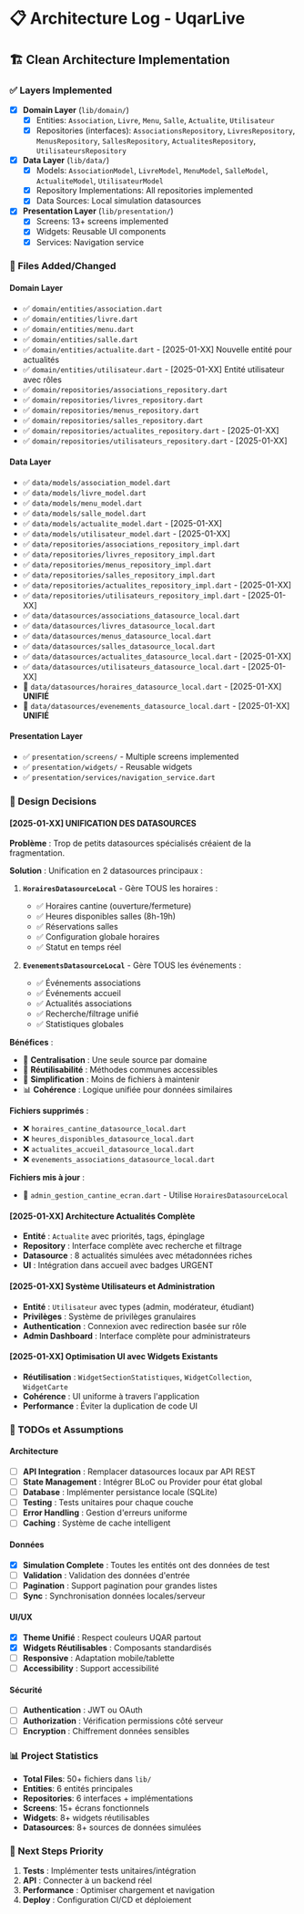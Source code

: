 # 📋 Architecture Log - UqarLive

## 🏗️ Clean Architecture Implementation

### ✅ Layers Implemented
- [x] **Domain Layer** (`lib/domain/`)
  - [x] Entities: `Association`, `Livre`, `Menu`, `Salle`, `Actualite`, `Utilisateur`
  - [x] Repositories (interfaces): `AssociationsRepository`, `LivresRepository`, `MenusRepository`, `SallesRepository`, `ActualitesRepository`, `UtilisateursRepository`

- [x] **Data Layer** (`lib/data/`)
  - [x] Models: `AssociationModel`, `LivreModel`, `MenuModel`, `SalleModel`, `ActualiteModel`, `UtilisateurModel`
  - [x] Repository Implementations: All repositories implemented
  - [x] Data Sources: Local simulation datasources

- [x] **Presentation Layer** (`lib/presentation/`)
  - [x] Screens: 13+ screens implemented
  - [x] Widgets: Reusable UI components
  - [x] Services: Navigation service

### 📁 Files Added/Changed

#### Domain Layer
- ✅ `domain/entities/association.dart`
- ✅ `domain/entities/livre.dart` 
- ✅ `domain/entities/menu.dart`
- ✅ `domain/entities/salle.dart`
- ✅ `domain/entities/actualite.dart` - [2025-01-XX] Nouvelle entité pour actualités
- ✅ `domain/entities/utilisateur.dart` - [2025-01-XX] Entité utilisateur avec rôles
- ✅ `domain/repositories/associations_repository.dart`
- ✅ `domain/repositories/livres_repository.dart`
- ✅ `domain/repositories/menus_repository.dart`
- ✅ `domain/repositories/salles_repository.dart`
- ✅ `domain/repositories/actualites_repository.dart` - [2025-01-XX]
- ✅ `domain/repositories/utilisateurs_repository.dart` - [2025-01-XX]

#### Data Layer
- ✅ `data/models/association_model.dart`
- ✅ `data/models/livre_model.dart`
- ✅ `data/models/menu_model.dart`
- ✅ `data/models/salle_model.dart`
- ✅ `data/models/actualite_model.dart` - [2025-01-XX]
- ✅ `data/models/utilisateur_model.dart` - [2025-01-XX]
- ✅ `data/repositories/associations_repository_impl.dart`
- ✅ `data/repositories/livres_repository_impl.dart`
- ✅ `data/repositories/menus_repository_impl.dart`
- ✅ `data/repositories/salles_repository_impl.dart`
- ✅ `data/repositories/actualites_repository_impl.dart` - [2025-01-XX]
- ✅ `data/repositories/utilisateurs_repository_impl.dart` - [2025-01-XX]
- ✅ `data/datasources/associations_datasource_local.dart`
- ✅ `data/datasources/livres_datasource_local.dart`
- ✅ `data/datasources/menus_datasource_local.dart`
- ✅ `data/datasources/salles_datasource_local.dart`
- ✅ `data/datasources/actualites_datasource_local.dart` - [2025-01-XX]
- ✅ `data/datasources/utilisateurs_datasource_local.dart` - [2025-01-XX]
- 🔄 `data/datasources/horaires_datasource_local.dart` - [2025-01-XX] **UNIFIÉ**
- 🔄 `data/datasources/evenements_datasource_local.dart` - [2025-01-XX] **UNIFIÉ**

#### Presentation Layer
- ✅ `presentation/screens/` - Multiple screens implemented
- ✅ `presentation/widgets/` - Reusable widgets
- ✅ `presentation/services/navigation_service.dart`

### 🔄 Design Decisions

#### [2025-01-XX] **UNIFICATION DES DATASOURCES**
**Problème** : Trop de petits datasources spécialisés créaient de la fragmentation.

**Solution** : Unification en 2 datasources principaux :

1. **`HorairesDatasourceLocal`** - Gère TOUS les horaires :
   - ✅ Horaires cantine (ouverture/fermeture)
   - ✅ Heures disponibles salles (8h-19h)
   - ✅ Réservations salles
   - ✅ Configuration globale horaires
   - ✅ Statut en temps réel

2. **`EvenementsDatasourceLocal`** - Gère TOUS les événements :
   - ✅ Événements associations
   - ✅ Événements accueil
   - ✅ Actualités associations
   - ✅ Recherche/filtrage unifié
   - ✅ Statistiques globales

**Bénéfices** :
- 🎯 **Centralisation** : Une seule source par domaine
- 🔄 **Réutilisabilité** : Méthodes communes accessibles
- 🧹 **Simplification** : Moins de fichiers à maintenir
- 📊 **Cohérence** : Logique unifiée pour données similaires

**Fichiers supprimés** :
- ❌ `horaires_cantine_datasource_local.dart`
- ❌ `heures_disponibles_datasource_local.dart`  
- ❌ `actualites_accueil_datasource_local.dart`
- ❌ `evenements_associations_datasource_local.dart`

**Fichiers mis à jour** :
- 🔄 `admin_gestion_cantine_ecran.dart` - Utilise `HorairesDatasourceLocal`

#### [2025-01-XX] Architecture Actualités Complète
- **Entité** : `Actualite` avec priorités, tags, épinglage
- **Repository** : Interface complète avec recherche et filtrage
- **Datasource** : 8 actualités simulées avec métadonnées riches
- **UI** : Intégration dans accueil avec badges URGENT

#### [2025-01-XX] Système Utilisateurs et Administration
- **Entité** : `Utilisateur` avec types (admin, modérateur, étudiant)
- **Privilèges** : Système de privilèges granulaires
- **Authentication** : Connexion avec redirection basée sur rôle
- **Admin Dashboard** : Interface complète pour administrateurs

#### [2025-01-XX] Optimisation UI avec Widgets Existants
- **Réutilisation** : `WidgetSectionStatistiques`, `WidgetCollection`, `WidgetCarte`
- **Cohérence** : UI uniforme à travers l'application
- **Performance** : Éviter la duplication de code UI

### 🎯 TODOs et Assumptions

#### Architecture
- [ ] **API Integration** : Remplacer datasources locaux par API REST
- [ ] **State Management** : Intégrer BLoC ou Provider pour état global
- [ ] **Database** : Implémenter persistance locale (SQLite)
- [ ] **Testing** : Tests unitaires pour chaque couche
- [ ] **Error Handling** : Gestion d'erreurs uniforme
- [ ] **Caching** : Système de cache intelligent

#### Données
- [x] **Simulation Complete** : Toutes les entités ont des données de test
- [ ] **Validation** : Validation des données d'entrée
- [ ] **Pagination** : Support pagination pour grandes listes
- [ ] **Sync** : Synchronisation données locales/serveur

#### UI/UX
- [x] **Theme Unifié** : Respect couleurs UQAR partout
- [x] **Widgets Réutilisables** : Composants standardisés
- [ ] **Responsive** : Adaptation mobile/tablette
- [ ] **Accessibility** : Support accessibilité

#### Sécurité
- [ ] **Authentication** : JWT ou OAuth
- [ ] **Authorization** : Vérification permissions côté serveur  
- [ ] **Encryption** : Chiffrement données sensibles

### 📊 Project Statistics
- **Total Files**: 50+ fichiers dans `lib/`
- **Entities**: 6 entités principales
- **Repositories**: 6 interfaces + implémentations
- **Screens**: 15+ écrans fonctionnels
- **Widgets**: 8+ widgets réutilisables
- **Datasources**: 8+ sources de données simulées

### 🚀 Next Steps Priority
1. **Tests** : Implémenter tests unitaires/intégration
2. **API** : Connecter à un backend réel
3. **Performance** : Optimiser chargement et navigation
4. **Deploy** : Configuration CI/CD et déploiement 